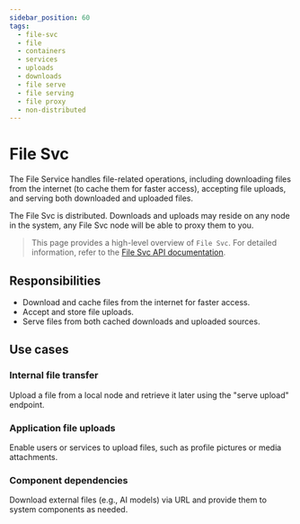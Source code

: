 ```yaml
---
sidebar_position: 60
tags:
  - file-svc
  - file
  - containers
  - services
  - uploads
  - downloads
  - file serve
  - file serving
  - file proxy
  - non-distributed
---
```


# File Svc

The File Service handles file-related operations, including downloading files from the internet (to cache them for faster access), accepting file uploads, and serving both downloaded and uploaded files.

The File Svc is distributed. Downloads and uploads may reside on any node in the system, any File Svc node will be able to proxy them to you.

> This page provides a high-level overview of `File Svc`. For detailed information, refer to the [File Svc API documentation](/docs/openorch/download-file).

## Responsibilities

- Download and cache files from the internet for faster access.
- Accept and store file uploads.
- Serve files from both cached downloads and uploaded sources.

## Use cases

### Internal file transfer

Upload a file from a local node and retrieve it later using the "serve upload" endpoint.

### Application file uploads

Enable users or services to upload files, such as profile pictures or media attachments.

### Component dependencies

Download external files (e.g., AI models) via URL and provide them to system components as needed.
